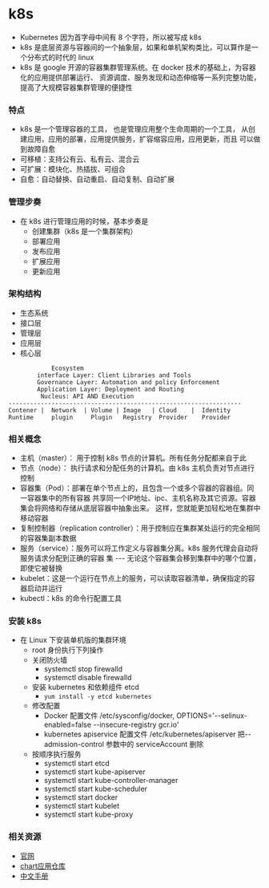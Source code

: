# k8s

- Kubernetes 因为首字母中间有 8 个字符，所以被写成 k8s
- k8s 是底层资源与容器间的一个抽象层，如果和单机架构类比，可以算作是一个分布式的时代的 linux 
- k8s 是 google 开源的容器集群管理系统。在 docker 技术的基础上，为容器化的应用提供部署运行、
资源调度、服务发现和动态伸缩等一系列完整功能，提高了大规模容器集群管理的便捷性

### 特点

- k8s 是一个管理容器的工具， 也是管理应用整个生命周期的一个工具，
从创建应用，应用的部署，应用提供服务，扩容缩容应用，应用更新，而且
可以做到故障自愈
- 可移植：支持公有云、私有云、混合云
- 可扩展：模块化、热插拔、可组合
- 自愈：自动替换、自动重启、自动复制、自动扩展

### 管理步奏

- 在 k8s 进行管理应用的时候，基本步奏是
    - 创建集群（k8s 是一个集群架构）
    - 部署应用
    - 发布应用
    - 扩展应用
    - 更新应用

### 架构结构

- 生态系统
- 接口层
- 管理层
- 应用层
- 核心层

```
            Ecosystem
        interface Layer: Client Libraries and Tools
        Governance Layer: Automation and policy Enforcement
        Application Layer: Deployment and Routing
         Nucleus: API AND Execution
-----------------------------------------------------------------
Contener |  Network  | Volume | Image   | Cloud    |  Identity
Runtime     plugin     Plugin   Registry  Provider    Provider

```

### 相关概念

- 主机（master）： 用于控制 k8s 节点的计算机。所有任务分配都来自于此
- 节点（node）： 执行请求和分配任务的计算机。由 k8s 主机负责对节点进行控制
- 容器集（Pod）：部署在单个节点上的，且包含一个或多个容器的容器组。同一容器集中的所有容器
共享同一个IP地址、ipc、主机名称及其它资源。容器集会将网络和存储从底层容器中抽象出来。
这样，您就能更加轻松地在集群中移动容器
- 复制控制器（replication controller）：用于控制应在集群某处运行的完全相同的容器集副本数据
- 服务（service）：服务可以将工作定义与容器集分离。k8s 服务代理会自动将服务请求分配到正确的容器
集 --- 无论这个容器集会移到集群中的哪个位置，即使它被替换
- kubelet：这是一个运行在节点上的服务，可以读取容器清单，确保指定的容器启动并运行
- kubectl：k8s 的命令行配置工具

### 安装 k8s

- 在 Linux 下安装单机版的集群环境
    - root 身份执行下列操作
    - 关闭防火墙
        - systemctl stop firewalld
        - systemctl disable firewalld
    - 安装 kubernetes 和依赖组件 etcd
        - `yum install -y etcd kubernetes`
    - 修改配置
        - Docker 配置文件 /etc/sysconfig/docker, 
        OPTIONS='--selinux-enabled=false --insecure-registry gcr.io'
        - kubernetes apiservice 配置文件 /etc/kubernetes/apiserver
        把--admission-control 参数中的 serviceAccount 删除
    - 按顺序执行服务
        - systemctl start etcd
        - systemctl start kube-apiserver
        - systemctl start kube-controller-manager
        - systemctl start kube-scheduler
        - systemctl start docker
        - systemctl start kubelet
        - systemctl start kube-proxy

### 相关资源
- [官网](https://kubernetes.io/)
- [chart应用仓库](https://hub.kubeapps.com/)
- [中文手册](https://www.kubernetes.org.cn/docs/)